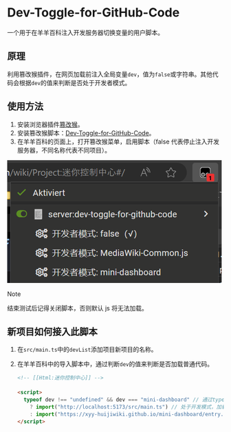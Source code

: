 # Dev-Toggle-for-GitHub-Code

一个用于在羊羊百科注入开发服务器切换变量的用户脚本。

## 原理

利用篡改猴插件，在网页加载前注入全局变量`dev`，值为`false`或字符串。其他代码会根据`dev`的值来判断是否处于开发者模式。

## 使用方法

1. 安装浏览器插件[篡改猴](https://www.tampermonkey.net)。
2. 安装篡改猴脚本：[Dev-Toggle-for-GitHub-Code](https://xyy-huijiwiki.github.io/Dev-Toggle-for-GitHub-Code)。
3. 在羊羊百科的页面上，打开篡改猴菜单，启用脚本（false 代表停止注入开发服务器，不同名称代表不同项目）。

![guide](guide.png)

> [!NOTE]
> 结束测试后记得关闭脚本，否则默认 js 将无法加载。

## 新项目如何接入此脚本

1. 在`src/main.ts`中的`devList`添加项目新项目的名称。
2. 在羊羊百科中的导入脚本中，通过判断`dev`的值来判断是否加载普通代码。

   ```html
   <!-- [[Html:迷你控制中心]] -->

   <script>
     typeof dev !== "undefined" && dev === "mini-dashboard" // 通过typeof避免dev未定义时报错
       ? import("http://localhost:5173/src/main.ts") // 处于开发模式，加载开发代码（此为Vite默认情况下的网址）
       : import("https://xyy-huijiwiki.github.io/mini-dashboard/entry.js"); // 处于普通模式，加载普通代码
   </script>
   ```
